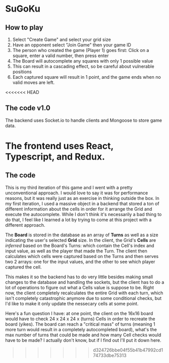 # SuGoKu

## How to play
  1. Select "Create Game" and select your grid size
  2. Have an opponent select "Join Game" then your game ID
  3. The person who created the game (Player 1) goes first: Click on a square, enter a valid number, then press enter
  4. The Board will autocomplete any squares with only 1 possible value
  5. This can result in a cascading effect, so be careful about vulnerable positions
  6. Each captured square will result in 1 point, and the game ends when no valid moves are left.

<<<<<<< HEAD
## The code v1.0
  The backend uses Socket.io to handle clients and Mongoose to store game data.

  The frontend uses React, Typescript, and Redux.
=======
## The code
  This is my third iteration of this game and I went with a pretty unconventional approach. I would love to say it was for performance reasons, but it was really just as an exercise in thinking outside the box. In my first iteration, I used a massive object in a backend that stored a ton of different information about the cells in order for it arrange the Grid and execute the autocomplete. While I don't think it's necessarily a bad thing to do that, I feel like I learned a lot by trying to come at this project with a different approach.

  The **Board** is stored in the database as an array of **Turns** as well as a size indicating the user's selected **Grid** size. In the client, the Grid's **Cells** are *inferred* based on the Board's Turns: which contain the Cell's index and input value, as well as the player that made the Turn. The client then calculates which cells were captured based on the Turns and then serves two 2 arrays: one for the input values, and the other to see which player captured the cell.
  
  This makes it so the backend has to do very little besides making small changes to the database and handling the sockets, but the client has to do a lot of operations to figure out what a Cells value is suppose to be. Right now, the client completely recalculates the entire Grid with each turn, which isn't completely catastrophic anymore due to some conditional checks, but I'd like to make it only update the nessecary cells at some point.
  
  Here's a fun question I have: at one point, the client on the 16x16 board would have to check 24 x 24 x 24 x (turns) Cells in order to recreate the board (yikes). The board can reach a "critical mass" of turns (meaning 1 more turn would result in a completely autocompleted board), what's the max number of turns that could be made and how many Cell checks would have to be made? I actually don't know, but if I find out I'll put it down here.
>>>>>>> d324726bbe04f55b41b47992cd174733dbe75313
